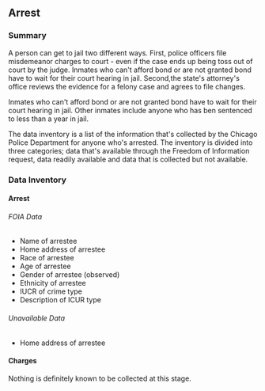 ## Arrest

### Summary

A person can get to jail two different ways. First, police officers file misdemeanor charges to court - even if the case ends up being toss out of court by the judge. Inmates who can't afford bond or are not granted bond have to wait for their court hearing in jail. Second,the state's attorney's office reviews the evidence for a felony case and agrees to file changes.

Inmates who can't afford bond or are not granted bond have to wait for their court hearing in jail. Other inmates include anyone who has ben sentenced to less than a year in jail.

The data inventory is a list of the information that's collected by the Chicago Police Department for anyone who's arrested. The  inventory is divided into three categories; data that's available through the Freedom of Information request, data readily available and data that is collected but not available. 



### Data Inventory

#### Arrest
###### FOIA Data
* Name of arrestee
* Home address of arrestee
* Race of arrestee
* Age of arrestee
* Gender of arrestee (observed)
* Ethnicity of arrestee
* IUCR of crime type
* Description of ICUR type

###### Unavailable Data
* Home address of arrestee

#### Charges
Nothing is definitely known to be collected at this stage.
